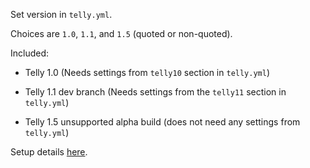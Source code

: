 Set version in `telly.yml`. 

Choices are `1.0`, `1.1`, and `1.5` (quoted or non-quoted). 

Included: 

- Telly 1.0 (Needs settings from `telly10` section in `telly.yml`)

- Telly 1.1 dev branch (Needs settings from the `telly11` section in `telly.yml`)

- Telly 1.5 unsupported alpha build (does not need any settings from `telly.yml`)

Setup details [here](https://github.com/Cloudbox/Community/wiki/IPTV).